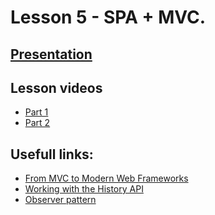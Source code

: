 # Lesson 5 - SPA + MVC.

<!-- ## [Home Work]()  
  
**Deadline: TBD**   -->

## [Presentation](https://slides.com/aleh_lipski/deck-d202c7)
## Lesson videos  
* [Part 1](https://drive.google.com/file/d/1GWsZKi-nEUZm_SSmxhUA28BannoFRscl/view?usp=sharing)  
* [Part 2](https://drive.google.com/file/d/1gQ3XnDwgmy_1pQmen78gYAo71omnbq10/view?usp=sharing)

## Usefull links:
* [From MVC to Modern Web Frameworks](https://medium.com/hackernoon/from-mvc-to-modern-web-frameworks-8067ec9dee65)  
* [Working with the History API](https://developer.mozilla.org/en-US/docs/Web/API/History_API/Working_with_the_History_API)
* [Observer pattern](https://refactoring.guru/design-patterns/observer)